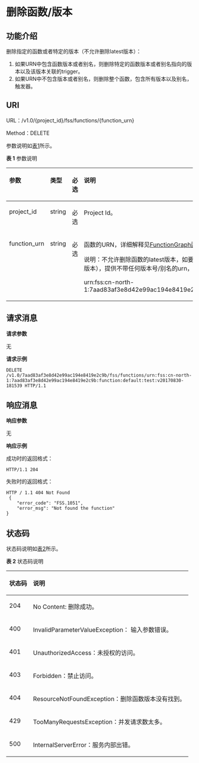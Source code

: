 # 删除函数/版本<a name="functiongraph_06_0109"></a>

## 功能介绍<a name="section65270051"></a>

删除指定的函数或者特定的版本（不允许删除latest版本）：

1.  如果URN中包含函数版本或者别名，则删除特定的函数版本或者别名指向的版本以及该版本关联的trigger。
2.  如果URN中不包含版本或者别名，则删除整个函数，包含所有版本以及别名，触发器。

## URI<a name="section50559552"></a>

URL：/v1.0/\{project\_id\}/fss/functions/\{function\_urn\}

Method：DELETE

参数说明如[表1](#d0e2906)所示。

**表 1**  参数说明

<a name="d0e2906"></a>
<table><thead align="left"><tr id="row1133032"><th class="cellrowborder" valign="top" width="14.000000000000002%" id="mcps1.2.5.1.1"><p id="p24666792"><a name="p24666792"></a><a name="p24666792"></a>参数</p>
</th>
<th class="cellrowborder" valign="top" width="10%" id="mcps1.2.5.1.2"><p id="p51853153"><a name="p51853153"></a><a name="p51853153"></a>类型</p>
</th>
<th class="cellrowborder" valign="top" width="10%" id="mcps1.2.5.1.3"><p id="p39355834"><a name="p39355834"></a><a name="p39355834"></a>必选</p>
</th>
<th class="cellrowborder" valign="top" width="66%" id="mcps1.2.5.1.4"><p id="p33705947"><a name="p33705947"></a><a name="p33705947"></a>说明</p>
</th>
</tr>
</thead>
<tbody><tr id="row45827181"><td class="cellrowborder" valign="top" width="14.000000000000002%" headers="mcps1.2.5.1.1 "><p id="p21014167"><a name="p21014167"></a><a name="p21014167"></a>project_id</p>
</td>
<td class="cellrowborder" valign="top" width="10%" headers="mcps1.2.5.1.2 "><p id="p24425986"><a name="p24425986"></a><a name="p24425986"></a>string</p>
</td>
<td class="cellrowborder" valign="top" width="10%" headers="mcps1.2.5.1.3 "><p id="p32347862"><a name="p32347862"></a><a name="p32347862"></a>必选</p>
</td>
<td class="cellrowborder" valign="top" width="66%" headers="mcps1.2.5.1.4 "><p id="p2931129"><a name="p2931129"></a><a name="p2931129"></a>Project Id。</p>
</td>
</tr>
<tr id="row26380169"><td class="cellrowborder" valign="top" width="14.000000000000002%" headers="mcps1.2.5.1.1 "><p id="p56418953"><a name="p56418953"></a><a name="p56418953"></a>function_urn</p>
</td>
<td class="cellrowborder" valign="top" width="10%" headers="mcps1.2.5.1.2 "><p id="p6532461"><a name="p6532461"></a><a name="p6532461"></a>string</p>
</td>
<td class="cellrowborder" valign="top" width="10%" headers="mcps1.2.5.1.3 "><p id="p59367326"><a name="p59367326"></a><a name="p59367326"></a>必选</p>
</td>
<td class="cellrowborder" valign="top" width="66%" headers="mcps1.2.5.1.4 "><p id="p44024067"><a name="p44024067"></a><a name="p44024067"></a>函数的URN，详细解释见<a href="FunctionGraph函数模型.md">FunctionGraph函数模型</a>的描述。</p>
<p id="p35590381536"><a name="p35590381536"></a><a name="p35590381536"></a>说明：不允许删除函数的latest版本，如要删除整个函数（包含所有版本），提供不带任何版本号/别名的urn，如：</p>
<p id="p123115313544"><a name="p123115313544"></a><a name="p123115313544"></a>urn:fss:cn-north-1:7aad83af3e8d42e99ac194e8419e2c9b:function:default:test</p>
</td>
</tr>
</tbody>
</table>

## 请求消息<a name="section52382792"></a>

**请求参数**

无

**请求示例**

```
DELETE  /v1.0/7aad83af3e8d42e99ac194e8419e2c9b/fss/functions/urn:fss:cn-north-1:7aad83af3e8d42e99ac194e8419e2c9b:function:default:test:v20170830-181539 HTTP/1.1
```

## 响应消息<a name="section1683082"></a>

**响应参数**

无

**响应示例**

成功时的返回格式：

```
HTTP/1.1 204
```

失败时的返回格式：

```
HTTP / 1.1 404 Not Found
 {
	"error_code": "FSS.1051",
	"error_msg": "Not found the function"
}
```

## 状态码<a name="section15147745"></a>

状态码说明如[表2](#d0e2985)所示。

**表 2**  状态码说明

<a name="d0e2985"></a>
<table><thead align="left"><tr id="row17200947"><th class="cellrowborder" valign="top" width="13.13%" id="mcps1.2.3.1.1"><p id="p51099441"><a name="p51099441"></a><a name="p51099441"></a>状态码</p>
</th>
<th class="cellrowborder" valign="top" width="86.87%" id="mcps1.2.3.1.2"><p id="p45414023"><a name="p45414023"></a><a name="p45414023"></a>说明</p>
</th>
</tr>
</thead>
<tbody><tr id="row136971436202215"><td class="cellrowborder" valign="top" width="13.13%" headers="mcps1.2.3.1.1 "><p id="p10698736132218"><a name="p10698736132218"></a><a name="p10698736132218"></a>204</p>
</td>
<td class="cellrowborder" valign="top" width="86.87%" headers="mcps1.2.3.1.2 "><p id="p13698163682216"><a name="p13698163682216"></a><a name="p13698163682216"></a>No Content: 删除成功。</p>
</td>
</tr>
<tr id="row54657246"><td class="cellrowborder" valign="top" width="13.13%" headers="mcps1.2.3.1.1 "><p id="p65160797"><a name="p65160797"></a><a name="p65160797"></a>400</p>
</td>
<td class="cellrowborder" valign="top" width="86.87%" headers="mcps1.2.3.1.2 "><p id="p43533229"><a name="p43533229"></a><a name="p43533229"></a>InvalidParameterValueException： 输入参数错误。</p>
</td>
</tr>
<tr id="row56254747"><td class="cellrowborder" valign="top" width="13.13%" headers="mcps1.2.3.1.1 "><p id="p60340647"><a name="p60340647"></a><a name="p60340647"></a>401</p>
</td>
<td class="cellrowborder" valign="top" width="86.87%" headers="mcps1.2.3.1.2 "><p id="p55754199"><a name="p55754199"></a><a name="p55754199"></a>UnauthorizedAccess：未授权的访问。</p>
</td>
</tr>
<tr id="row912120374016"><td class="cellrowborder" valign="top" width="13.13%" headers="mcps1.2.3.1.1 "><p id="p1912111317400"><a name="p1912111317400"></a><a name="p1912111317400"></a>403</p>
</td>
<td class="cellrowborder" valign="top" width="86.87%" headers="mcps1.2.3.1.2 "><p id="p81214324018"><a name="p81214324018"></a><a name="p81214324018"></a>Forbidden：禁止访问。</p>
</td>
</tr>
<tr id="row32025744"><td class="cellrowborder" valign="top" width="13.13%" headers="mcps1.2.3.1.1 "><p id="p43948466"><a name="p43948466"></a><a name="p43948466"></a>404</p>
</td>
<td class="cellrowborder" valign="top" width="86.87%" headers="mcps1.2.3.1.2 "><p id="p3055980"><a name="p3055980"></a><a name="p3055980"></a>ResourceNotFoundException：删除函数版本没有找到。</p>
</td>
</tr>
<tr id="row27503826"><td class="cellrowborder" valign="top" width="13.13%" headers="mcps1.2.3.1.1 "><p id="p13217444"><a name="p13217444"></a><a name="p13217444"></a>429</p>
</td>
<td class="cellrowborder" valign="top" width="86.87%" headers="mcps1.2.3.1.2 "><p id="p63980067"><a name="p63980067"></a><a name="p63980067"></a>TooManyRequestsException：并发请求数太多。</p>
</td>
</tr>
<tr id="row38949694"><td class="cellrowborder" valign="top" width="13.13%" headers="mcps1.2.3.1.1 "><p id="p808683"><a name="p808683"></a><a name="p808683"></a>500</p>
</td>
<td class="cellrowborder" valign="top" width="86.87%" headers="mcps1.2.3.1.2 "><p id="p65503352"><a name="p65503352"></a><a name="p65503352"></a>InternalServerError：服务内部出错。</p>
</td>
</tr>
</tbody>
</table>

